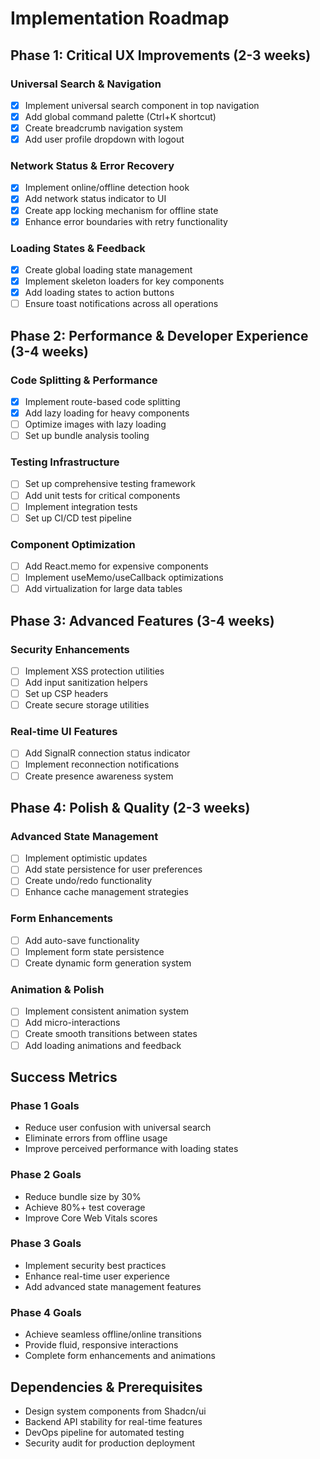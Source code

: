 # Implementation Roadmap

## Phase 1: Critical UX Improvements (2-3 weeks)

### Universal Search & Navigation
- [x] Implement universal search component in top navigation
- [x] Add global command palette (Ctrl+K shortcut)
- [x] Create breadcrumb navigation system
- [x] Add user profile dropdown with logout

### Network Status & Error Recovery
- [x] Implement online/offline detection hook
- [x] Add network status indicator to UI
- [x] Create app locking mechanism for offline state
- [x] Enhance error boundaries with retry functionality

### Loading States & Feedback
- [x] Create global loading state management
- [x] Implement skeleton loaders for key components
- [x] Add loading states to action buttons
- [ ] Ensure toast notifications across all operations

## Phase 2: Performance & Developer Experience (3-4 weeks)

### Code Splitting & Performance
- [x] Implement route-based code splitting
- [x] Add lazy loading for heavy components
- [ ] Optimize images with lazy loading
- [ ] Set up bundle analysis tooling

### Testing Infrastructure
- [ ] Set up comprehensive testing framework
- [ ] Add unit tests for critical components
- [ ] Implement integration tests
- [ ] Set up CI/CD test pipeline

### Component Optimization
- [ ] Add React.memo for expensive components
- [ ] Implement useMemo/useCallback optimizations
- [ ] Add virtualization for large data tables

## Phase 3: Advanced Features (3-4 weeks)

### Security Enhancements
- [ ] Implement XSS protection utilities
- [ ] Add input sanitization helpers
- [ ] Set up CSP headers
- [ ] Create secure storage utilities

### Real-time UI Features
- [ ] Add SignalR connection status indicator
- [ ] Implement reconnection notifications
- [ ] Create presence awareness system

## Phase 4: Polish & Quality (2-3 weeks)

### Advanced State Management
- [ ] Implement optimistic updates
- [ ] Add state persistence for user preferences
- [ ] Create undo/redo functionality
- [ ] Enhance cache management strategies

### Form Enhancements
- [ ] Add auto-save functionality
- [ ] Implement form state persistence
- [ ] Create dynamic form generation system

### Animation & Polish
- [ ] Implement consistent animation system
- [ ] Add micro-interactions
- [ ] Create smooth transitions between states
- [ ] Add loading animations and feedback

## Success Metrics

### Phase 1 Goals
- Reduce user confusion with universal search
- Eliminate errors from offline usage
- Improve perceived performance with loading states

### Phase 2 Goals
- Reduce bundle size by 30%
- Achieve 80%+ test coverage
- Improve Core Web Vitals scores

### Phase 3 Goals
- Implement security best practices
- Enhance real-time user experience
- Add advanced state management features

### Phase 4 Goals
- Achieve seamless offline/online transitions
- Provide fluid, responsive interactions
- Complete form enhancements and animations

## Dependencies & Prerequisites

- Design system components from Shadcn/ui
- Backend API stability for real-time features
- DevOps pipeline for automated testing
- Security audit for production deployment